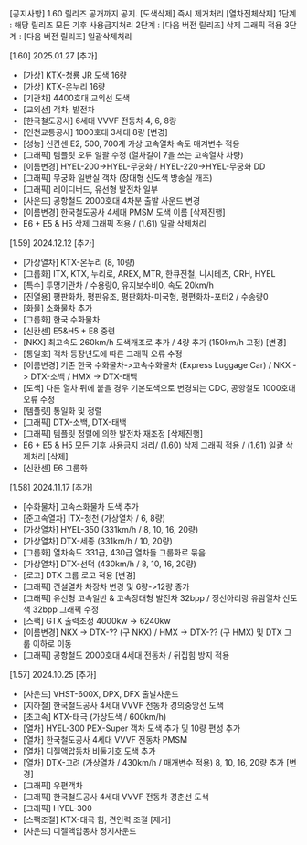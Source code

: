 [공지사항] 1.60 릴리즈 공개까지 공지.
[도색삭제] 즉시 제거처리
[열차전체삭제]
1단계 : 해당 릴리즈 모든 기후 사용금지처리
2단계 : [다음 버전 릴리즈] 삭제 그래픽 적용
3단계 : [다음 버전 릴리즈] 일괄삭제처리

[1.60] 2025.01.27
[추가]
- [가상] KTX-청룡 JR 도색 16량
- [가상] KTX-온누리 16량
- [기관차] 4400호대 교외선 도색
- [교외선] 객차, 발전차
- [한국철도공사] 6세대 VVVF 전동차 4, 6, 8량
- [인천교통공사] 1000호대 3세대 8량
[변경]
- [성능] 신칸센 E2, 500, 700계 가상 고속열차 속도 매겨변수 적용
- [그래픽] 템플릿 오류 일괄 수정 (열차길이 7을 쓰는 고속열차 차량)
- [이름변경] HYEL-200->HYEL-무궁화 / HYEL-220->HYEL-무궁화 DD
- [그래픽] 무궁화 일반실 객차 (장대형 신도색 방송실 개조)
- [그래픽] 레이디버드, 유선형 발전차 일부
- [사운드] 공항철도 2000호대 4차분 출발 사운드 변경
- [이름변경] 한국철도공사 4세대 PMSM 도색 이름
[삭제진행]
- E6 + E5 & H5 삭제 그래픽 적용 / (1.61) 일괄 삭제처리

[1.59] 2024.12.12
[추가]
- [가상열차] KTX-온누리 (8, 10량)
- [그룹화] ITX, KTX, 누리로, AREX, MTR, 한큐전철, 니시테츠, CRH, HYEL
- [특수] 투명기관차 / 수용량0, 유지보수비0, 속도 20km/h
- [진열용] 평판화차, 평판유조, 평판화차-미국형, 평편화차-포터2 / 수송량0
- [화물] 소화물차 추가
- [그룹화] 한국 수화물차
- [신칸센] E5&H5 + E8 중련
- [NKX] 최고속도 260km/h 도색개조로 추가 / 4량 추가 (150km/h 고정)
[변경]
- [통일호] 객차 등장년도에 따른 그래픽 오류 수정
- [이름변경] 기존 한국 수화물차->고속수화물차 (Express Luggage Car) / NKX -> DTX-소백 / HMX -> DTX-태백
- [도색] 다른 열차 뒤에 붙을 경우 기본도색으로 변경되는 CDC, 공항철도 1000호대 오류 수정
- [템플릿] 통일화 및 정렬
- [그래픽] DTX-소백, DTX-태백
- [그래픽] 템플릿 정렬에 의한 발전차 재조정
[삭제진행]
- E6 + E5 & H5 모든 기후 사용금지 처리/ (1.60) 삭제 그래픽 적용 / (1.61) 일괄 삭제처리
[삭제]
- [신칸센] E6 그룹화

[1.58] 2024.11.17
[추가]
- [수화물차] 고속소화물차 도색 추가
- [준고속열차] ITX-청천 (가상열차 / 6, 8량)
- [가상열차] HYEL-350 (331km/h / 8, 10, 16, 20량)
- [가상열차] DTX-세종 (331km/h / 10, 20량)
- [그룹화] 열차속도 331급, 430급 열차들 그룹화로 묶음
- [가상열차] DTX-선덕 (430km/h / 8, 10, 16, 20량)
- [로고] DTX 그룹 로고 적용
[변경]
- [그래픽] 건설열차 차장차 변경 및 6량->12량 증가
- [그래픽] 유선형 고속일반 & 고속장대형 발전차 32bpp / 정선아리랑 유람열차 신도색 32bpp 그래픽 수정
- [스팩] GTX 출력조정 4000kw -> 6240kw
- [이름변경] NKX -> DTX-?? (구 NKX) / HMX -> DTX-?? (구 HMX) 및 DTX 그룹 이하로 이동
- [그래픽] 공항철도 2000호대 4세대 전동차 / 뒤집힘 방지 적용

[1.57] 2024.10.25
[추가]
- [사운드] VHST-600X, DPX, DFX 출발사운드
- [지하철] 한국철도공사 4세대 VVVF 전동차 경의중앙선 도색
- [초고속] KTX-태극 (가상도색 / 600km/h)
- [열차] HYEL-300 PEX-Super 객차 도색 추가 및 10량 편성 추가
- [열차] 한국철도공사 4세대 VVVF 전동차 PMSM
- [열차] 디젤액압동차 비둘기호 도색 추가
- [열차] DTX-고려 (가상열차 / 430km/h / 매개변수 적용) 8, 10, 16, 20량 추가
[변경]
- [그래픽] 우편객차
- [그래픽] 한국철도공사 4세대 VVVF 전동차 경춘선 도색
- [그래픽] HYEL-300
- [스팩조절] KTX-태극 힘, 견인력 조절
[제거]
- [사운드] 디젤액압동차 정지사운드